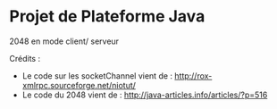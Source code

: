 # Projet de Plateforme Java

2048 en mode client/ serveur

Crédits :
 * Le code sur les socketChannel vient de : http://rox-xmlrpc.sourceforge.net/niotut/
 * Le code du 2048 vient de : http://java-articles.info/articles/?p=516
